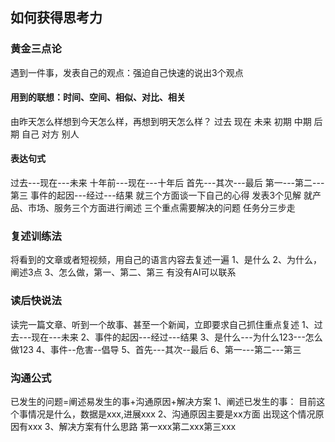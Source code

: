 ## 如何获得思考力

### 黄金三点论
遇到一件事，发表自己的观点：强迫自己快速的说出3个观点

#### 用到的联想：时间、空间、相似、对比、相关
由昨天怎么样想到今天怎么样，再想到明天怎么样？
 过去           现在              未来
 初期           中期              后期
 自己           对方              别人
#### 表达句式
过去---现在---未来
十年前---现在---十年后
首先---其次---最后
第一---第二---第三
事件的起因---经过---结果
就三个方面谈一下自己的心得
发表3个见解
就产品、市场、服务三个方面进行阐述
三个重点需要解决的问题
任务分三步走


### 复述训练法
将看到的文章或者短视频，用自己的语言内容去复述一遍
1、是什么
2、为什么，阐述3点
3、怎么做，第一、第二、第三
有没有AI可以联系

### 读后快说法
读完一篇文章、听到一个故事、甚至一个新闻，立即要求自己抓住重点复述
1、过去---现在---未来
2、事件的起因---经过---结果
3、是什么---为什么123---怎么做123
4、事件--危害--倡导
5、首先---其次--最后
6、第一---第二---第三


### 沟通公式
已发生的问题=阐述易发生的事+沟通原因+解决方案
1、阐述已发生的事：
目前这个事情况是什么，数据是xxx,进展xxx
2、沟通原因主要是xx方面
出现这个情况原因有xxx
3、解决方案有什么思路
第一xxx第二xxx第三xxx